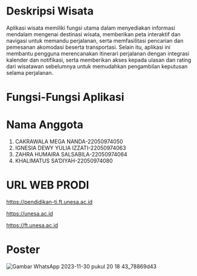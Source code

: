 # Deskripsi Wisata
Aplikasi wisata memiliki fungsi utama dalam menyediakan informasi mendalam mengenai destinasi wisata, memberikan peta interaktif dan navigasi untuk memandu perjalanan, serta memfasilitasi pencarian dan pemesanan akomodasi beserta transportasi. Selain itu, aplikasi ini membantu pengguna merencanakan itinerari perjalanan dengan integrasi kalender dan notifikasi, serta memberikan akses kepada ulasan dan rating dari wisatawan sebelumnya untuk memudahkan pengambilan keputusan selama perjalanan.
# Fungsi-Fungsi Aplikasi

# Nama Anggota
1.	CAKRAWALA MEGA NANDA-22050974050
2.	IGNESIA DEWY YULIA IZZATI-22050974063
3.	ZAHRA HUMAIRA SALSABILA-22050974064
4.	KHALIMATUS SA’DIYAH-22050974080
# URL WEB PRODI
https://pendidikan-ti.ft.unesa.ac.id

https://unesa.ac.id

https://ft.unesa.ac.id 
# Poster
![Gambar WhatsApp 2023-11-30 pukul 20 18 43_78869d43](https://github.com/CakrawalaMegaNanda/Wisata/assets/152386392/d9a2b11e-b25c-467a-96bc-09bafe35b525)
